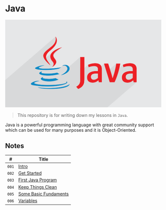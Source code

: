 # Java

![Java Logo](media/java-logo.png)

> This repository is for writing down my lessons in `Java`.

Java is a powerful programming language with great community support which can be used for many purposes and it is Object-Oriented.

## Notes

| #     | Title                                                  |
| ----- | ------------------------------------------------------ |
| `001` | [Intro](notes/Intro.md)                                |
| `002` | [Get Started](notes/GetStarted.md)                     |
| `003` | [First Java Program](notes/FirstJavaProgram.md)        |
| `004` | [Keep Things Clean](notes/KeepThingsClean.md)          |
| `005` | [Some Basic Fundaments](notes/SomeBasicFundaments.md)  |
| `006` | [Variables](notes/Variables.md)                        |
